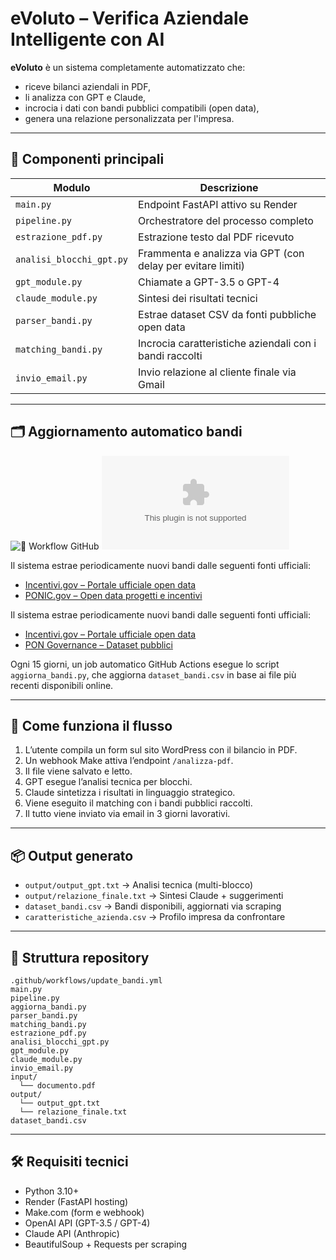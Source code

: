 
# eVoluto – Verifica Aziendale Intelligente con AI

**eVoluto** è un sistema completamente automatizzato che:
- riceve bilanci aziendali in PDF,
- li analizza con GPT e Claude,
- incrocia i dati con bandi pubblici compatibili (open data),
- genera una relazione personalizzata per l'impresa.

---

## 🧠 Componenti principali

| Modulo               | Descrizione |
|----------------------|-------------|
| `main.py`            | Endpoint FastAPI attivo su Render |
| `pipeline.py`        | Orchestratore del processo completo |
| `estrazione_pdf.py`  | Estrazione testo dal PDF ricevuto |
| `analisi_blocchi_gpt.py` | Frammenta e analizza via GPT (con delay per evitare limiti) |
| `gpt_module.py`      | Chiamate a GPT-3.5 o GPT-4 |
| `claude_module.py`   | Sintesi dei risultati tecnici |
| `parser_bandi.py`    | Estrae dataset CSV da fonti pubbliche open data |
| `matching_bandi.py`  | Incrocia caratteristiche aziendali con i bandi raccolti |
| `invio_email.py`     | Invio relazione al cliente finale via Gmail |

---

## 🗂️ Aggiornamento automatico bandi

![🔁 Workflow GitHub](https://github.com/matteoparis/evoluto/actions/workflows/update_bandi.yml/badge.svg)
![🕒 Ultimo aggiornamento](https://img.shields.io/github/last-commit/eVoluto25/evoluto-system1/dataset_bandi.csv?label=Ultimo%20aggiornamento%20dataset_bandi.csv)

Il sistema estrae periodicamente nuovi bandi dalle seguenti fonti ufficiali:

- [Incentivi.gov – Portale ufficiale open data](https://www.incentivi.gov.it/it/open-data)
- [PONIC.gov – Open data progetti e incentivi](https://www.ponic.gov.it/open-data/datasets)

Il sistema estrae periodicamente nuovi bandi dalle seguenti fonti ufficiali:

- [Incentivi.gov – Portale ufficiale open data](https://www.incentivi.gov.it/it/open-data)
- [PON Governance – Dataset pubblici](https://www.ponic.gov.it/open-data/datasets)

Ogni 15 giorni, un job automatico GitHub Actions esegue lo script `aggiorna_bandi.py`, che aggiorna `dataset_bandi.csv` in base ai file più recenti disponibili online.

---

## 🚀 Come funziona il flusso

1. L’utente compila un form sul sito WordPress con il bilancio in PDF.
2. Un webhook Make attiva l’endpoint `/analizza-pdf`.
3. Il file viene salvato e letto.
4. GPT esegue l’analisi tecnica per blocchi.
5. Claude sintetizza i risultati in linguaggio strategico.
6. Viene eseguito il matching con i bandi pubblici raccolti.
7. Il tutto viene inviato via email in 3 giorni lavorativi.

---

## 📦 Output generato

- `output/output_gpt.txt` → Analisi tecnica (multi-blocco)
- `output/relazione_finale.txt` → Sintesi Claude + suggerimenti
- `dataset_bandi.csv` → Bandi disponibili, aggiornati via scraping
- `caratteristiche_azienda.csv` → Profilo impresa da confrontare

---

## 📁 Struttura repository

```
.github/workflows/update_bandi.yml
main.py
pipeline.py
aggiorna_bandi.py
parser_bandi.py
matching_bandi.py
estrazione_pdf.py
analisi_blocchi_gpt.py
gpt_module.py
claude_module.py
invio_email.py
input/
  └── documento.pdf
output/
  └── output_gpt.txt
  └── relazione_finale.txt
dataset_bandi.csv
```

---

## 🛠 Requisiti tecnici

- Python 3.10+
- Render (FastAPI hosting)
- Make.com (form e webhook)
- OpenAI API (GPT-3.5 / GPT-4)
- Claude API (Anthropic)
- BeautifulSoup + Requests per scraping

